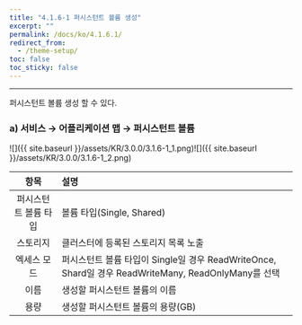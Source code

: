 ```yaml
---
title: "4.1.6-1 퍼시스턴트 볼륨 생성"
excerpt: ""
permalink: /docs/ko/4.1.6.1/
redirect_from:
  - /theme-setup/
toc: false
toc_sticky: false
---
```


---
퍼시스턴트 볼륨 생성 할 수 있다.

### a\) 서비스 → 어플리케이션 맵 → 퍼시스턴트 볼륨
![]({{ site.baseurl }}/assets/KR/3.0.0/3.1.6-1_1.png)![]({{ site.baseurl }}/assets/KR/3.0.0/3.1.6-1_2.png)

| **항목** | **설명** |
| :---: | :--- |
| 퍼시스턴트 볼륨 타입 | 볼륨 타입(Single, Shared) |
| 스토리지 | 클러스터에 등록된 스토리지 목록 노출 |
| 엑세스 모드 | 퍼시스턴트 볼륨 타입이 Single일 경우 ReadWriteOnce, Shard일 경우 ReadWriteMany, ReadOnlyMany를 선택 |
| 이름 | 생성할 퍼시스턴트 볼륨의 이름 |
| 용량 | 생성할 퍼시스턴트 볼륨의 용량(GB) |
